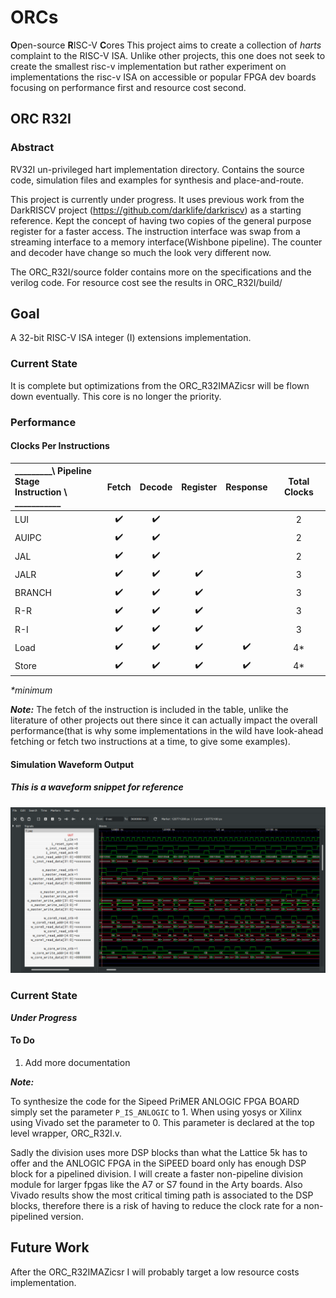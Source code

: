# ORCs
**O**pen-source **R**ISC-V **C**ores
This project aims to create a collection of _harts_ complaint to the RISC-V ISA. Unlike other projects, this one does not seek to create the smallest risc-v implementation but rather experiment on implementations the risc-v ISA on accessible or popular FPGA dev boards focusing on performance first and resource cost second.

## ORC R32I

### Abstract
RV32I un-privileged hart implementation directory. Contains the source code, simulation files and examples for synthesis and place-and-route.

This project is currently under progress. It uses previous work from the DarkRISCV project (https://github.com/darklife/darkriscv) as a starting reference.  Kept the concept of having two copies of the general purpose register for a faster access. The instruction interface was swap from a streaming interface to a memory interface(Wishbone pipeline). The counter and decoder have change so much the look very different now.

The ORC_R32I/source folder contains more on the specifications and the verilog code. For resource cost see the results in ORC_R32I/build/ 

## Goal 

A 32-bit RISC-V ISA integer (I) extensions implementation.

### Current State

It is complete but optimizations from the ORC_R32IMAZicsr will be flown down eventually. This core is no longer the priority.

### Performance

#### Clocks Per Instructions
 _________\ Pipeline Stage <br> Instruction \ ___________ | Fetch | Decode | Register | Response | Total Clocks
:---------- | :---: | :----: | :------: | :------: | :----------:
LUI         |   ✔️   |    ✔️   |          |          |      2
AUIPC       |   ✔️   |    ✔️   |          |          |      2
JAL         |   ✔️   |    ✔️   |          |          |      2
JALR        |   ✔️   |    ✔️   |     ✔️    |          |      3
BRANCH      |   ✔️   |    ✔️   |     ✔️    |          |      3
R-R         |   ✔️   |    ✔️   |     ✔️    |          |      3
R-I         |   ✔️   |    ✔️   |     ✔️    |          |      3
Load        |   ✔️   |    ✔️   |     ✔️    |    ✔️     |      4*
Store       |   ✔️   |    ✔️   |     ✔️    |    ✔️     |      4*

_*minimum_

_**Note:**_ The fetch of the instruction is included in the table, unlike the literature of other projects out there since it can actually impact the overall performance(that is why some implementations in the wild have look-ahead fetching or fetch two instructions at a time, to give some examples).

#### Simulation Waveform Output 

##### This is a waveform snippet for reference 

 ![ORC_R32IM_Wave](wave.png)

### Current State

**_Under Progress_**


#### To Do

1.  Add more documentation 


_**Note:**_ 

To synthesize the code for the Sipeed PriMER ANLOGIC FPGA BOARD simply set the parameter `P_IS_ANLOGIC` to 1. When using yosys or Xilinx using Vivado set the parameter to 0. This parameter is declared at the top level wrapper, ORC_R32I.v.

Sadly the division uses more DSP blocks than what the Lattice 5k has to offer and the ANLOGIC FPGA in the SiPEED board only has enough DSP block for a pipelined division. I will create a faster non-pipeline division module for larger fpgas like the A7 or S7 found in the Arty boards. Also Vivado results show the most critical timing path is associated to the DSP blocks, therefore there is a risk of having to reduce the clock rate for a non-pipelined version.

## Future Work

After the ORC_R32IMAZicsr I will probably target a low resource costs implementation.
